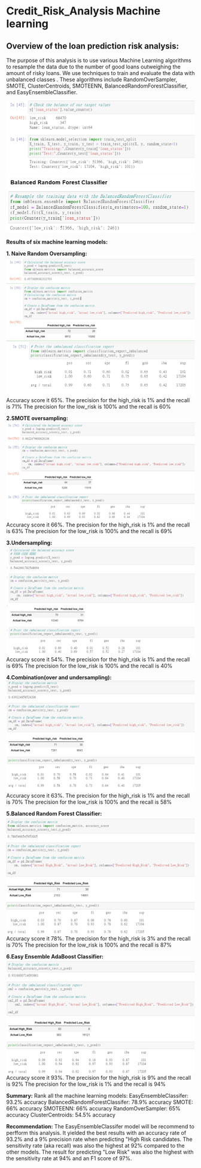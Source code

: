 # Credit_Risk_Analysis **Machine learning**
## Overview of the loan prediction risk analysis:

The purpose of this analysis is to use various Machine Learning algorithms to resample the data due to the number of good loans outweighing the amount of risky loans. We use techniques to train and evaluate the data with unbalanced classes . These algorithms include RandomOverSampler, SMOTE, ClusterCentroids, SMOTEENN, BalancedRandomForestClassifier, and EasyEnsembleClassifier.

![This is an image](https://github.com/Sirius0531/Credit_Risk_Analysis/blob/main/resources/1_resample_counter.PNG)
![This is an image](https://github.com/Sirius0531/Credit_Risk_Analysis/blob/main/resources/7_balance_clissifier.PNG)

**Results of six machine learning models:**

**1. Naive Random Oversampling:** 
![This is an image](https://github.com/Sirius0531/Credit_Risk_Analysis/blob/main/resources/2_oversampleing%20ac%20score.PNG)
![This is an image](https://github.com/Sirius0531/Credit_Risk_Analysis/blob/main/resources/3_oversampling_report.PNG)
Accuracy score it 65%.
The precision for the high_risk is 1% and the recall is 71%
The precision for the low_risk is 100% and the recall is 60%

**2.SMOTE oversampling:**
![This is an image](https://github.com/Sirius0531/Credit_Risk_Analysis/blob/main/resources/4_smote_oversampling.PNG)
Accuracy score it 66%.
The precision for the high_risk is 1% and the recall is 63%
The precision for the low_risk is 100% and the recall is 69%

**3.Undersampling:**
![This is an image](https://github.com/Sirius0531/Credit_Risk_Analysis/blob/main/resources/5_undersampling_report.PNG)
Accuracy score it 54%.
The precision for the high_risk is 1% and the recall is 69%
The precision for the low_risk is 100% and the recall is 40%

**4.Combination(over and undersampling):**
![This is an image](https://github.com/Sirius0531/Credit_Risk_Analysis/blob/main/resources/6_combine%20sampling.PNG)
Accuracy score it 63%.
The precision for the high_risk is 1% and the recall is 70%
The precision for the low_risk is 100% and the recall is 58%

**5.Balanced Random Forest Classifier:**
![This is an image](https://github.com/Sirius0531/Credit_Risk_Analysis/blob/main/resources/8_balance%20samp.PNG)
Accuracy score it 78%.
The precision for the high_risk is 3% and the recall is 70%
The precision for the low_risk is 100% and the recall is 87%

**6.Easy Ensemble AdaBoost Classifier:**
![This is an image](https://github.com/Sirius0531/Credit_Risk_Analysis/blob/main/resources/9_easyensemble.PNG)
Accuracy score it 93%.
The precision for the high_risk is 9% and the recall is 92%
The precision for the low_risk is 1% and the recall is 94%

**Summary:**
Rank all the machine learning models:
EasyEnsembleClassifer: 93.2% accuracy 
BalancedRandomForestClassifer: 78.9% accuracy 
SMOTE: 66% accuracy 
SMOTEENN: 66% accuracy 
RandomOverSampler: 65% accuracy 
ClusterCentroids: 54.5% accuracy 


**Recommendation:**
The EasyEnsembleClassifer model will be recommend to perfform this analysis.
It yielded the best results with an accuracy rate of 93.2% and a 9% precision rate when predicting "High Risk candidates. The sensitivity rate (aka recall) was also the highest at 92% compared to the other models. The result for predicting "Low Risk" was also the highest with the sensitivity rate at 94% and an F1 score of 97%. 
